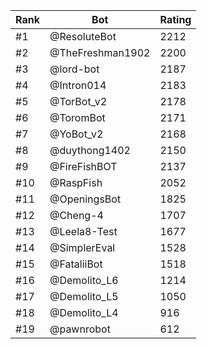 Rank|Bot|Rating
---|---|---
#1|@ResoluteBot|2212
#2|@TheFreshman1902|2200
#3|@lord-bot|2187
#4|@Intron014|2183
#5|@TorBot_v2|2178
#6|@ToromBot|2171
#7|@YoBot_v2|2168
#8|@duythong1402|2150
#9|@FireFishBOT|2137
#10|@RaspFish|2052
#11|@OpeningsBot|1825
#12|@Cheng-4|1707
#13|@Leela8-Test|1677
#14|@SimplerEval|1528
#15|@FataliiBot|1518
#16|@Demolito_L6|1214
#17|@Demolito_L5|1050
#18|@Demolito_L4|916
#19|@pawnrobot|612
